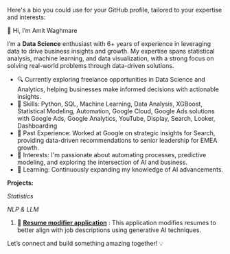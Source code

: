 
Here's a bio you could use for your GitHub profile, tailored to your expertise and interests:

👋 Hi, I’m Amit Waghmare

I’m a **Data Science** enthusiast with 6+ years of experience in leveraging data to drive business insights and growth. My expertise spans statistical analysis, machine learning, and data visualization, with a strong focus on solving real-world problems through data-driven solutions.

- 🔍 Currently exploring freelance opportunities in Data Science and Analytics, helping businesses make informed decisions with actionable insights.
- 🧠 Skills: Python, SQL, Machine Learning, Data Analysis, XGBoost, Statistical Modeling, Automation, Google Cloud, Google Ads solutions with Google Ads, Google Analytics, YouTube, Display, Search, Looker, Dashboarding
- 🚀 Past Experience: Worked at Google on strategic insights for Search, providing data-driven recommendations to senior leadership for EMEA growth.
- 🎯 Interests: I'm passionate about automating processes, predictive modeling, and exploring the intersection of AI and business.
- 🌱 Learning: Continuously expanding my knowledge of AI advancements.

**Projects:**

*Statistics*


*NLP & LLM*

1) 🔗 **[Resume modifier application](https://github.com/aawaghmare/resume-modifier-app)** : This application modifies resumes to better align with job descriptions using generative AI techniques.


Let’s connect and build something amazing together! 💡

<!---
aawaghmare/aawaghmare is a ✨ special ✨ repository because its `README.md` (this file) appears on your GitHub profile.
You can click the Preview link to take a look at your changes.
--->
